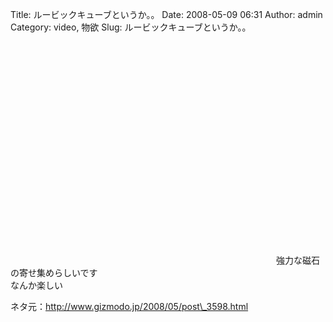 Title: ルービックキューブというか。。
Date: 2008-05-09 06:31
Author: admin
Category: video, 物欲
Slug: ルービックキューブというか。。

<object height="355" width="425"><param name="movie" value="http://www.youtube.com/v/gidumziw4JE&amp;hl=en"></param><param name="wmode" value="transparent"></param><embed src="http://www.youtube.com/v/gidumziw4JE&amp;hl=en" type="application/x-shockwave-flash" wmode="transparent" height="355" width="425"></object>強力な磁石の寄せ集めらしいです  
なんか楽しい

ネタ元：[http://www.gizmodo.jp/2008/05/post\_3598.html  
](http://www.gizmodo.jp/2008/05/post_3598.html)
